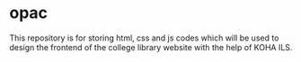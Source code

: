 # opac
This repository is for storing html, css and js codes which will be used to design the frontend of the college library website with the help of KOHA ILS.
